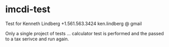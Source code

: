 # imcdi-test

Test for Kenneth Lindberg +1.561.563.3424 ken.lindberg @ gmail

Only a single project of tests ... calculator test is performed and the passed to a tax serivce and run again.
